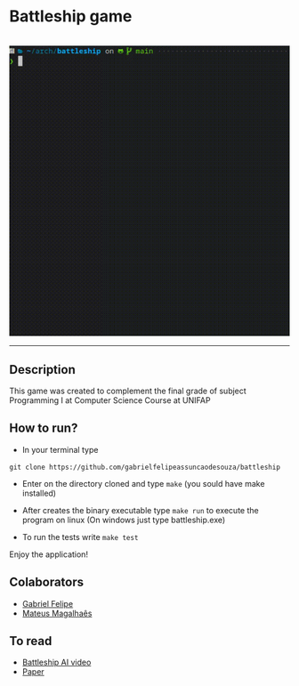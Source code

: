 # Battleship game

<br>

<div align="center">
 <img alt="position_gif" src="assets/position.gif">
</div>

***
## Description

This game was created to complement the final grade of subject Programming I at Computer Science Course at UNIFAP

## How to run?
* In your terminal type
 ```
git clone https://github.com/gabrielfelipeassuncaodesouza/battleship
```
* Enter on the directory cloned and type `make` (you sould have make installed)

* After creates the binary executable type `make run` to execute the program on linux (On windows just type battleship.exe)

* To run the tests write `make test`

Enjoy the application!

## Colaborators

* [Gabriel Felipe](https://github.com/gabrielfelipeassuncaodesouza)
* [Mateus Magalhaês](https://github.com/mateus-mglh)

## To read

* [Battleship AI video](https://www.google.com/url?sa=t&rct=j&q=&esrc=s&source=web&cd=&cad=rja&uact=8&ved=2ahUKEwiTvKvsprmBAxVSppUCHeVnBRYQwqsBegQIDhAG&url=https%3A%2F%2Fwww.youtube.com%2Fwatch%3Fv%3DEM1s8jHa0L8&usg=AOvVaw3yhjuqhE3ErCjstNcVnE9B&opi=89978449)
* [Paper](https://pageperso.lis-lab.fr/guilherme.fonseca/battleship_conf.pdf)
